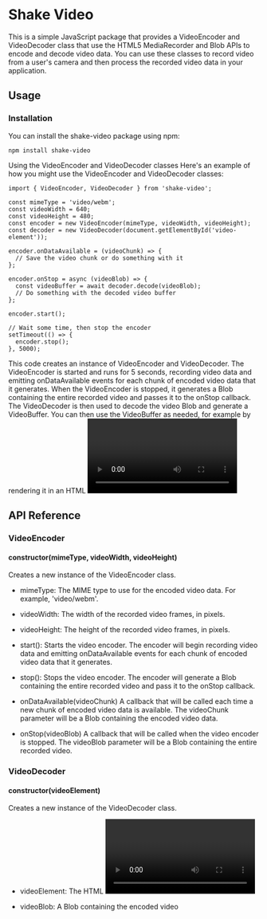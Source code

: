 # Shake Video
This is a simple JavaScript package that provides a VideoEncoder and VideoDecoder class that use the HTML5 MediaRecorder and Blob APIs to encode and decode video data. You can use these classes to record video from a user's camera and then process the recorded video data in your application.

## Usage
### Installation
You can install the shake-video package using npm:

```
npm install shake-video
```
Using the VideoEncoder and VideoDecoder classes
Here's an example of how you might use the VideoEncoder and VideoDecoder classes:

```
import { VideoEncoder, VideoDecoder } from 'shake-video';

const mimeType = 'video/webm';
const videoWidth = 640;
const videoHeight = 480;
const encoder = new VideoEncoder(mimeType, videoWidth, videoHeight);
const decoder = new VideoDecoder(document.getElementById('video-element'));

encoder.onDataAvailable = (videoChunk) => {
  // Save the video chunk or do something with it
};

encoder.onStop = async (videoBlob) => {
  const videoBuffer = await decoder.decode(videoBlob);
  // Do something with the decoded video buffer
};

encoder.start();

// Wait some time, then stop the encoder
setTimeout(() => {
  encoder.stop();
}, 5000);
```
This code creates an instance of VideoEncoder and VideoDecoder. The VideoEncoder is started and runs for 5 seconds, recording video data and emitting onDataAvailable events for each chunk of encoded video data that it generates. When the VideoEncoder is stopped, it generates a Blob containing the entire recorded video and passes it to the onStop callback. The VideoDecoder is then used to decode the video Blob and generate a VideoBuffer. You can then use the VideoBuffer as needed, for example by rendering it in an HTML <video> element.

## API Reference
### VideoEncoder
#### constructor(mimeType, videoWidth, videoHeight)
Creates a new instance of the VideoEncoder class.

- mimeType: The MIME type to use for the encoded video data. For example, 'video/webm'.
- videoWidth: The width of the recorded video frames, in pixels.
- videoHeight: The height of the recorded video frames, in pixels.
- start(): Starts the video encoder. The encoder will begin recording video data and emitting onDataAvailable events for each chunk of encoded video data that it generates.

- stop(): Stops the video encoder. The encoder will generate a Blob containing the entire recorded video and pass it to the onStop callback.

- onDataAvailable(videoChunk)
A callback that will be called each time a new chunk of encoded video data is available. The videoChunk parameter will be a Blob containing the encoded video data.

- onStop(videoBlob)
A callback that will be called when the video encoder is stopped. The videoBlob parameter will be a Blob containing the entire recorded video.

### VideoDecoder
#### constructor(videoElement)
Creates a new instance of the VideoDecoder class.

- videoElement: The HTML <video> element that the decoded video data will be rendered to.
async decode(videoBlob)
Decodes a Blob containing encoded video data and returns a VideoBuffer.

- videoBlob: A Blob containing the encoded video

